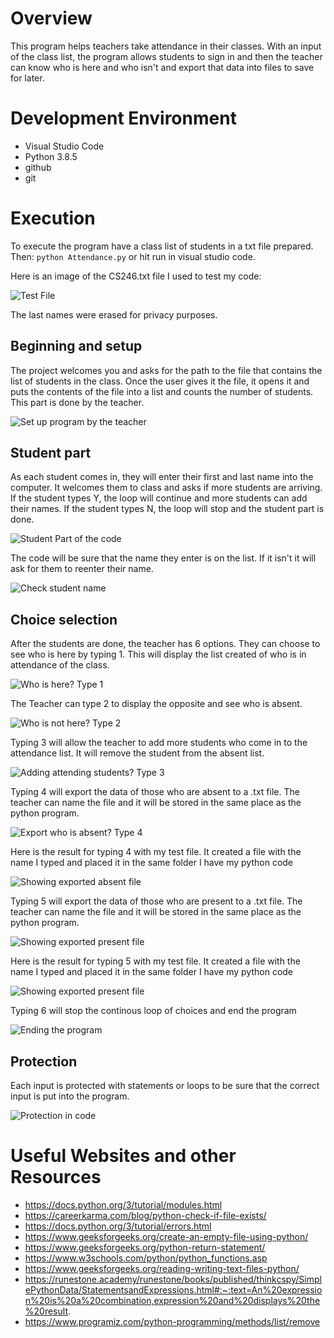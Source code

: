 # Overview

This program helps teachers take attendance in their classes. With an input of the class list, the program allows students to sign in and then the teacher can know who is here and who isn't and export that data into files to save for later.

# Development Environment

* Visual Studio Code 
* Python 3.8.5
* github
* git

# Execution

To execute the program have a class list of students in a txt file prepared. Then: `python Attendance.py` or hit run in visual studio code.

Here is an image of the CS246.txt file I used to test my code:

![Test File](testfile.JPG)

The last names were erased for privacy purposes.


## Beginning and setup
The project welcomes you and asks for the path to the file that contains the list of students in the class. Once the user gives it the file, it opens it and puts the contents of the file into a list and counts the number of students. This part is done by the teacher. 

![Set up program by the teacher](beginningsetup.JPG)

## Student part
As each student comes in, they will enter their first and last name into the computer. It welcomes them to class and asks if more students are arriving. If the student types Y, the loop will continue and more students can add their names. If the student types N, the loop will stop and the student part is done.

![Student Part of the code](Studentpart.JPG)

The code will be sure that the name they enter is on the list. If it isn't it will ask for them to reenter their name.

![Check student name](checkname.JPG)

## Choice selection
After the students are done, the teacher has 6 options. They can choose to see who is here by typing 1. This will display the list created of who is in attendance of the class. 

![Who is here? Type 1](1.JPG)

The Teacher can type 2 to display the opposite and see who is absent. 

![Who is not here? Type 2](2.JPG)

Typing 3 will allow the teacher to add more students who come in to the attendance list. It will remove the student from the absent list.

![Adding attending students? Type 3](3.JPG)

Typing 4 will export the data of those who are absent to a .txt file. The teacher can name the file and it will be stored in the same place as the python program.

![Export who is absent? Type 4](4.JPG)

Here is the result for typing 4 with my test file. It created a file with the name I typed and placed it in the same folder I have my python code

![Showing exported absent file](testabsentexport.JPG)

Typing 5 will export the data of those who are present to a .txt file. The teacher can name the file and it will be stored in the same place as the python program.

![Showing exported present file](5.JPG)

Here is the result for typing 5 with my test file. It created a file with the name I typed and placed it in the same folder I have my python code

![Showing exported present file](testpresentexport.JPG)

Typing 6 will stop the continous loop of choices and end the program

![Ending the program](6.JPG)

## Protection
Each input is protected with statements or loops to be sure that the correct input is put into the program.

![Protection in code](inputprotection.JPG)

# Useful Websites and other Resources
* https://docs.python.org/3/tutorial/modules.html
* https://careerkarma.com/blog/python-check-if-file-exists/
* https://docs.python.org/3/tutorial/errors.html
* https://www.geeksforgeeks.org/create-an-empty-file-using-python/
* https://www.geeksforgeeks.org/python-return-statement/
* https://www.w3schools.com/python/python_functions.asp
* https://www.geeksforgeeks.org/reading-writing-text-files-python/
* https://runestone.academy/runestone/books/published/thinkcspy/SimplePythonData/StatementsandExpressions.html#:~:text=An%20expression%20is%20a%20combination,expression%20and%20displays%20the%20result.
* https://www.programiz.com/python-programming/methods/list/remove


